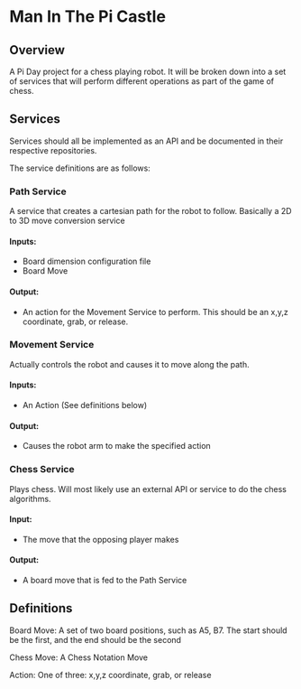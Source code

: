 # Man In The Pi Castle

## Overview

A Pi Day project for a chess playing robot.  It will be broken down into a set of services that will perform different operations as part of the game of chess. 

## Services

Services should all be implemented as an API and be documented in their respective repositories.

The service definitions are as follows:

### Path Service

A service that creates a cartesian path for the robot to follow.  Basically a 2D to 3D move conversion service

#### Inputs:

* Board dimension configuration file
* Board Move

#### Output:

* An action for the Movement Service to perform.  This should be an x,y,z coordinate, grab, or release.

### Movement Service

Actually controls the robot and causes it to move along the path.

#### Inputs: 

* An Action (See definitions below)

#### Output:

* Causes the robot arm to make the specified action

### Chess Service

Plays chess.  Will most likely use an external API or service to do the chess algorithms.

#### Input: 

* The move that the opposing player makes

#### Output: 

* A board move that is fed to the Path Service

## Definitions

Board Move: A set of two board positions, such as A5, B7.  The start should be the first, and the end should be the second

Chess Move: A Chess Notation Move

Action: One of three: x,y,z coordinate, grab, or release
